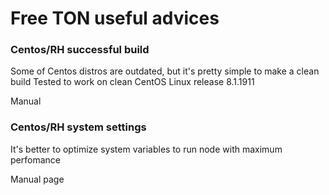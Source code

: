 # Free TON useful advices


### Centos/RH successful build

Some of Centos distros are outdated, but it's pretty simple to make a clean build
Tested to work on clean CentOS Linux release 8.1.1911

Manual


### Centos/RH system settings

It's better to optimize system variables to run node with maximum perfomance

Manual page

